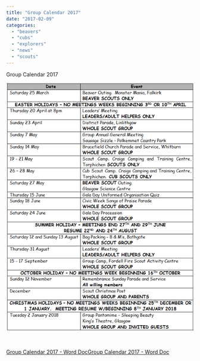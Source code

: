 ```yaml
---
title: "Group Calendar 2017"
date: "2017-02-09"
categories: 
  - "beavers"
  - "cubs"
  - "explorers"
  - "news"
  - "scouts"
---
```


Group Calendar 2017

[![](images/50aaf-groupcalendar2017.png)](https://7thwhitburnscouts.org.uk/wp-content/uploads/2022/01/50aaf-groupcalendar2017.png)

 

[Group Calendar 2017 - Word Doc](https://7thwhitburnscouts.org.uk/wp-content/uploads/2022/01/9a340-group-calendar-2017.doc)[Group Calendar 2017 - Word Doc](https://7thwhitburnscouts.org.uk/wp-content/uploads/2022/01/9a340-group-calendar-2017.doc)
